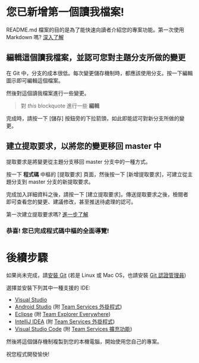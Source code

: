 # 您已新增第一個讀我檔案!
README.md 檔案的目的是為了能快速向讀者介紹您的專案功能。第一次使用 Markdown 嗎? [深入了解](http://go.microsoft.com/fwlink/p/?LinkId=524306&clcid=0x409)

## 編輯這個讀我檔案，並認可您對主題分支所做的變更
在 Git 中，分支的成本很低。每次變更儲存機制時，都應該使用分支。按一下編輯圖示即可編輯這個檔案。

然後對這個讀我檔案進行一些變更。

> 對 _this_ blockquote 進行一些 **編輯**

完成時，請按一下 [儲存] 按鈕旁的下拉箭頭，如此即能認可對新分支所做的變更。

## 建立提取要求，以將您的變更移回 master 中
提取要求是將變更從主題分支移回 master 分支中的一種方式。

按一下 **程式碼** 中樞的 [提取要求] 頁面，然後按一下 [新增提取要求]，可建立從主題分支到 master 分支的新提取要求。

完成加入詳細資料之後，請按一下 [建立提取要求]。傳送提取要求之後，檢閱者即可查看您的變更、建議修改，甚至推送待處理的認可。

第一次建立提取要求嗎?  [進一步了解](http://go.microsoft.com/fwlink/?LinkId=533211&clcid=0x409)

###  恭喜! 您已完成程式碼中樞的全面導覽!

# 後續步驟

如果尚未完成，請[安裝 Git](http://git-scm.com/downloads) (若是 Linux 或 Mac OS，也請安裝 [Git 認證管理員](https://java.visualstudio.com/Downloads/gitcredentialmanager/Index))

選擇並安裝下列其中一種支援的 IDE:
* [Visual Studio](http://go.microsoft.com/fwlink/?LinkId=309297&clcid=0x409&slcid=0x409)
* [Android Studio](https://developer.android.com/studio) (附 [Team Services 外掛程式](https://java.visualstudio.com/Downloads/intellijplugin/Index))
* [Eclipse](http://www.eclipse.org/downloads) (附 [Team Explorer Everywhere](https://java.visualstudio.com/Downloads/eclipseplugin/Index))
* [IntelliJ IDEA](https://www.jetbrains.com/idea/download) (附 [Team Services 外掛程式](https://java.visualstudio.com/Downloads/intellijplugin/Index))
* [Visual Studio Code](https://code.visualstudio.com/Download) (附 [Team Services 擴充功能](https://java.visualstudio.com/Downloads/visualstudiocode/Index))

然後將這個儲存機制複製到您的本機電腦，開始使用您自己的專案。

祝您程式開發愉快!